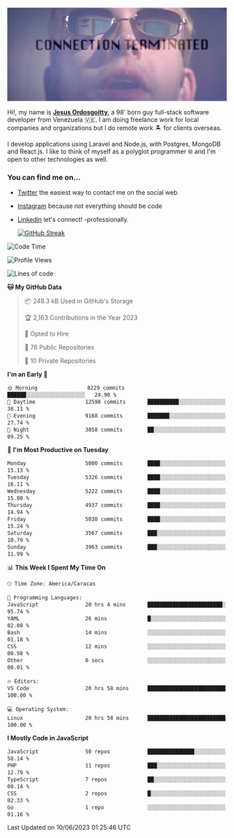 ![hackers movie reference](./disconnected.jpg)

Hi!, my name is [**Jesus Ordosgoitty**](https://jodaz.xyz), a 98' born guy full-stack software developer from Venezuela 🇻🇪. I am doing freelance work for local companies and organizations but I do remote work 🏝️ for clients overseas. 

I develop applications using Laravel and Node.js, with Postgres, MongoDB and React.js. I like to think of myself as a polyglot programmer 🌐 and I'm open to other technologies as well.

### You can find me on...

- [Twitter](https://twitter.com/jodaz_) the easiest way to contact me on the social web
- [Instagram](https://instagram.com/jodaz_) because not everything should be code
- [Linkedin](https://linkedin.com/in/jodaz) let's connect! -professionally.


    [![GitHub Streak](https://streak-stats.demolab.com?user=jodaz&theme=tokyonight)](https://git.io/streak-stats)

<!--START_SECTION:waka-->
![Code Time](http://img.shields.io/badge/Code%20Time-3%2C976%20hrs%2024%20mins-blue)

![Profile Views](http://img.shields.io/badge/Profile%20Views-0-blue)

![Lines of code](https://img.shields.io/badge/From%20Hello%20World%20I%27ve%20Written-97.8%20million%20lines%20of%20code-blue)

**🐱 My GitHub Data** 

> 📦 248.3 kB Used in GitHub's Storage 
 > 
> 🏆 2,163 Contributions in the Year 2023
 > 
> 💼 Opted to Hire
 > 
> 📜 78 Public Repositories 
 > 
> 🔑 10 Private Repositories 
 > 
**I'm an Early 🐤** 

```text
🌞 Morning                8229 commits        ██████░░░░░░░░░░░░░░░░░░░   24.90 % 
🌆 Daytime                12598 commits       ██████████░░░░░░░░░░░░░░░   38.11 % 
🌃 Evening                9168 commits        ███████░░░░░░░░░░░░░░░░░░   27.74 % 
🌙 Night                  3058 commits        ██░░░░░░░░░░░░░░░░░░░░░░░   09.25 % 
```
📅 **I'm Most Productive on Tuesday** 

```text
Monday                   5000 commits        ████░░░░░░░░░░░░░░░░░░░░░   15.13 % 
Tuesday                  5326 commits        ████░░░░░░░░░░░░░░░░░░░░░   16.11 % 
Wednesday                5222 commits        ████░░░░░░░░░░░░░░░░░░░░░   15.80 % 
Thursday                 4937 commits        ████░░░░░░░░░░░░░░░░░░░░░   14.94 % 
Friday                   5038 commits        ████░░░░░░░░░░░░░░░░░░░░░   15.24 % 
Saturday                 3567 commits        ███░░░░░░░░░░░░░░░░░░░░░░   10.79 % 
Sunday                   3963 commits        ███░░░░░░░░░░░░░░░░░░░░░░   11.99 % 
```


📊 **This Week I Spent My Time On** 

```text
🕑︎ Time Zone: America/Caracas

💬 Programming Languages: 
JavaScript               20 hrs 4 mins       ████████████████████████░   95.74 % 
YAML                     26 mins             █░░░░░░░░░░░░░░░░░░░░░░░░   02.08 % 
Bash                     14 mins             ░░░░░░░░░░░░░░░░░░░░░░░░░   01.18 % 
CSS                      12 mins             ░░░░░░░░░░░░░░░░░░░░░░░░░   00.98 % 
Other                    0 secs              ░░░░░░░░░░░░░░░░░░░░░░░░░   00.01 % 

🔥 Editors: 
VS Code                  20 hrs 58 mins      █████████████████████████   100.00 % 

💻 Operating System: 
Linux                    20 hrs 58 mins      █████████████████████████   100.00 % 
```

**I Mostly Code in JavaScript** 

```text
JavaScript               50 repos            ███████████████░░░░░░░░░░   58.14 % 
PHP                      11 repos            ███░░░░░░░░░░░░░░░░░░░░░░   12.79 % 
TypeScript               7 repos             ██░░░░░░░░░░░░░░░░░░░░░░░   08.14 % 
CSS                      2 repos             █░░░░░░░░░░░░░░░░░░░░░░░░   02.33 % 
Go                       1 repo              ░░░░░░░░░░░░░░░░░░░░░░░░░   01.16 % 
```




 Last Updated on 10/06/2023 01:25:46 UTC
<!--END_SECTION:waka-->
